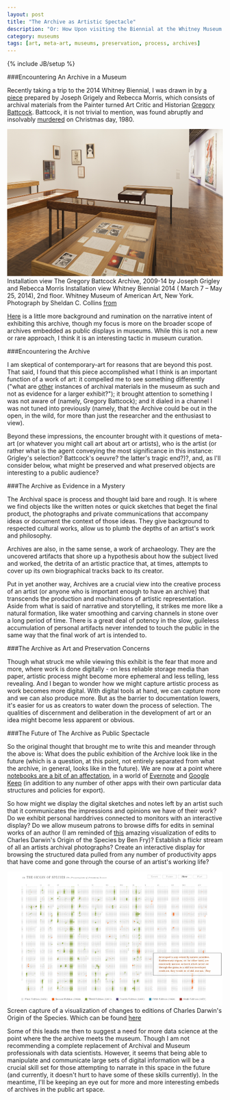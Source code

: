 ```yaml
---
layout: post
title: "The Archive as Artistic Spectacle"
description: "Or: How Upon visiting the Biennial at the Whitney Museum in New York and seeing an artist's archive there, the author wondered about the artistry of the archive and how artistic process might be documented in the age of digital tools."
category: museums
tags: [art, meta-art, museums, preservation, process, archives]
---
```

{% include JB/setup %}

###Encountering An Archive in a Museum

Recently taking a trip to the 2014 Whitney Biennial, I was drawn in by [a piece](http://whitney.org/Exhibitions/2014Biennial/JosephGrigely "Whitney Biennial 2014 Joseph Grigely, The Gregory Battcock Archive, 2009-2014") prepared by Joseph Grigely and Rebecca Morris, which consists of archival materials from the Painter turned Art Critic and Historian [Gregory Battcock](http://www.dictionaryofarthistorians.org/battcockg.htm). Battcock, it is not trivial to mention, was found abruptly and insolvably [murdered](http://news.google.com/newspapers?nid=2506&dat=19801227&id=FVRJAAAAIBAJ&sjid=8wkNAAAAIBAJ&pg=3185,7689250) on Christmas day, 1980.

<div class="figure">
<img class="blog-post" src="/assets/images/posts/2014/04/Biennial_2014_battcock_1.jpg" alt="photograph by Sheldan C. Collins of Installation view The Gregory Battcock Archive, 2009-14 by Joseph Grigley and Rebecca Morris
Installation view Whitney Biennial 2014 ( March 7 – May 25, 2014), 2nd floor.
Whitney Museum of American Art, New York. Archival materials inside of wood cases."/>
<div class="figcaption">  Installation view The Gregory Battcock Archive, 2009-14 by Joseph Grigley and Rebecca Morris
Installation view Whitney Biennial 2014 ( March 7 – May 25, 2014), 2nd floor.
Whitney Museum of American Art, New York. Photograph by Sheldan C. Collins <a href="http://artbooks.yupnet.org/2014/03/28/whitney-biennial-hoopla-david-ebony-interviews-the-curators-stuart-comer-anthony-elms-and-michelle-grabner/">from</a> </div></div>

<a href="http://www.thevisualist.org/2009/12/joseph-grigley-the-gregory-battcock-archive/" target="_blank">Here</a> is a little more background and rumination on the narrative intent of exhibiting this archive, though my focus is more on the broader scope of archives embedded as public displays in museums. While this is not a new or rare approach, I think it is an interesting tactic in museum curation.

###Encountering the Archive

I am skeptical of contemporary-art for reasons that are beyond this post. That said, I found that this piece accomplished what I think is an important function of a work of art: it compelled me to see something differently ("what are [other](http://hyperallergic.com/117621/art-in-the-1980s-the-forgotten-history-of-padd/ "link to history of padd archive exhibit") instances of archival materials in the museum as such and not as evidence for a larger exhibit?"); it brought attention to something I was not aware of (namely, Gregory Battcock); and it dialed in a channel I was not tuned into previously (namely, that the Archive could be out in the open, in the wild, for more than just the researcher and the enthusiast to view).

Beyond these impressions, the encounter brought with it questions of meta-art (or whatever you might call art about art or artists), who is the artist (or rather what is the agent conveying the most significance in this instance: Grigley's selection? Battcock's oeuvre? the latter's tragic end?)?, and, as I'll consider below, what might be preserved and what preserved objects are interesting to a public audience?

###The Archive as Evidence in a Mystery

The Archival space is process and thought laid bare and rough. It is where we find objects like the written notes or quick sketches that beget the final product, the photographs and private communications that accompany ideas or document the context of those ideas. They give background to respected cultural works, allow us to plumb the depths of an artist's work and philosophy.

Archives are also, in the same sense, a work of archaeology. They are the uncovered artifacts that shore up a hypothesis about how the subject lived and worked, the detrita of an artistic practice that, at times, attempts to cover up its own biographical tracks back to its creator.

Put in yet another way, Archives are a crucial view into the creative process of an artist (or anyone who is important enough to have an archive) that transcends the production and machinations of artistic representation. Aside from what is said of narrative and storytelling, it strikes me more like a natural formation, like water smoothing and carving channels in stone over a long period of time. There is a great deal of potency in the slow, guileless accumulation of personal artifacts never intended to touch the public in the same way that the final work of art is intended to.

###The Archive as Art and Preservation Concerns

Though what struck me while viewing this exhibit is the fear that more and more, where work is done digitally - on less reliable storage media than paper, artistic process might become more ephemeral and less telling, less revealing. And I began to wonder how we might capture artistic process as work becomes more digital. With digital tools at hand, we can capture more and we can also produce more. But as the barrier to documentation lowers, it's easier for us as creators to water down the process of selection. The qualities of discernment and deliberation in the development of art or an idea might become less apparent or obvious.

###The Future of The Archive as Public Spectacle

So the original thought that brought me to write this and meander through the above is: What does the public exhibition of the Archive look like in the future (which is a question, at this point, not entirely separated from what the archive, in general, looks like in the future). We are now at a point where [notebooks are a bit of an affectation](http://www.moleskine.com/), in a world of [Evernote](https://evernote.com) and [Google Keep](https://drive.google.com/keep) (in addition to any number of other apps with their own particular data structures and policies for export).

So how might we display the digital sketches and notes left by an artist such that it communicates the impressions and opinions we have of their work? Do we exhibit personal harddrives connected to monitors with an interactive display? Do we allow museum patrons to browse diffs for edits in seminal works of an author (I am reminded of [this](http://benfry.com/traces/) amazing visualization of edits to Charles Darwin's Origin of the Species by Ben Fry)? Establish a flickr stream of all an artists archival photographs? Create an interactive display for browsing the structured data pulled from any number of productivity apps that have come and gone through the course of an artist's working life?

<div class="figure">
<a href="/assets/images/posts/2014/04/darwin-ben-fry.png"><img class="blog-post" title="image of ben fry visualization of origin of the species edition visualization" src="/assets/images/posts/2014/04/darwin-ben-fry.png"/></a><div class="figcaption">Screen capture of a visualization of changes to editions of Charles Darwin's Origin of the Species. Which can be found <a href="http://benfry.com/traces/">here</a> </div>
</div>

Some of this leads me then to suggest a need for more data science at the point where the the archive meets the museum. Though I am not recommending a complete replacement of Archival and Museum professionals with data scientists. However, it seems that being able to manipulate and communicate large sets of digital information will be a crucial skill set for those attempting to narrate in this space in the future (and currently, it doesn't hurt to have some of these skills currently). In the meantime, I'll be keeping an eye out for more and more interesting embeds of archives in the public art space.
